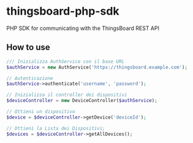# thingsboard-php-sdk

PHP SDK for communicating with the ThingsBoard REST API

## How to use

```php
/// Inizializza AuthService con il base URL
$authService = new AuthService('https://thingsboard.example.com');

// Autenticazione
$authService->authenticate('username', 'password');

// Inizializza il controller dei dispositivi
$deviceController = new DeviceController($authService);

// Ottieni un dispositivo
$device = $deviceController->getDevice('deviceId');

// Ottieni la Lista dei Dispositivi;
$devices = $deviceController->getAllDevices();

```

